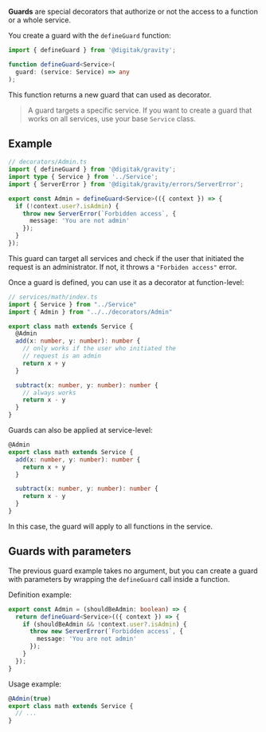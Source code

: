 **Guards** are special decorators that authorize or not the access to a function or a whole service.

You create a guard with the `defineGuard` function:

```ts
import { defineGuard } from '@digitak/gravity';

function defineGuard<Service>(
  guard: (service: Service) => any
);
```

This function returns a new guard that can used as decorator.

> A guard targets a specific service. If you want to create a guard that works on all services, use your base `Service` class.

## Example

```ts
// decorators/Admin.ts
import { defineGuard } from '@digitak/gravity';
import type { Service } from '../Service';
import { ServerError } from '@digitak/gravity/errors/ServerError';

export const Admin = defineGuard<Service>(({ context }) => {
  if (!context.user?.isAdmin) {
    throw new ServerError(`Forbidden access`, {
      message: 'You are not admin'
    });
  }
});
```

This guard can target all services and check if the user that initiated the request is an administrator. If not, it throws a `"Forbiden access"` error.

Once a guard is defined, you can use it as a decorator at function-level:

```ts
// services/math/index.ts
import { Service } from "../Service"
import { Admin } from "../../decorators/Admin"

export class math extends Service {
  @Admin
  add(x: number, y: number): number {
    // only works if the user who initiated the
    // request is an admin
    return x + y
  }

  subtract(x: number, y: number): number {
    // always works
    return x - y
  }
}
```

Guards can also be applied at service-level:

```ts
@Admin
export class math extends Service {
  add(x: number, y: number): number {
    return x + y
  }

  subtract(x: number, y: number): number {
    return x - y
  }
}
```

In this case, the guard will apply to all functions in the service.

## Guards with parameters

The previous guard example takes no argument, but you can create a guard with parameters by wrapping the `defineGuard` call inside a function.

Definition example:

```ts
export const Admin = (shouldBeAdmin: boolean) => {
  return defineGuard<Service>(({ context }) => {
    if (shouldBeAdmin && !context.user?.isAdmin) {
      throw new ServerError(`Forbidden access`, {
        message: 'You are not admin'
      });
    }
  });
}
```

Usage example:

```ts
@Admin(true)
export class math extends Service {
  // ...
}
```
